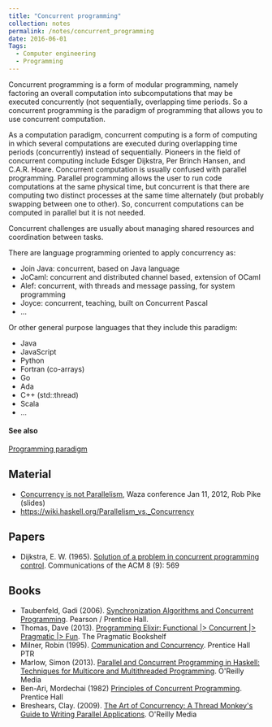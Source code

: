 ```yaml
---
title: "Concurrent programming"
collection: notes
permalink: /notes/concurrent_programming
date: 2016-06-01
Tags:
  - Computer engineering
  - Programming
---
```


Concurrent programming is a form of modular programming, namely factoring an overall computation into subcomputations that may be executed concurrently (not sequentially, overlapping time periods. So a concurrent programming is the paradigm of programming that allows you to use concurrent computation.

As a computation paradigm, concurrent computing is a form of computing in which several computations are executed during overlapping time periods (concurrently) instead of sequentially. Pioneers in the field of concurrent computing include Edsger Dijkstra, Per Brinch Hansen, and C.A.R. Hoare.
Concurrent computation is usually confused with parallel programming. Parallel programming allows the user to run code computations at the same physical time, but concurrent is that there are computing two distinct processes at the same time alternately (but probably swapping between one to other). So, concurrent computations can be computed in parallel but it is not needed.

Concurrent challenges are usually about managing shared resources and coordination between tasks.

There are language programming oriented to apply concurrency as:
* Join Java: concurrent, based on Java language
* JoCaml: concurrent and distributed channel based, extension of OCaml
* Alef: concurrent, with threads and message passing, for system programming
* Joyce: concurrent, teaching, built on Concurrent Pascal
* ...

Or other general purpose languages that they include this paradigm:
* Java
* JavaScript
* Python
* Fortran (co-arrays)
* Go
* Ada
* C++ (std::thread)
* Scala
* ...


#### See also
[Programming paradigm](/notes/programming_paradigm)


## Material
* [Concurrency is not Parallelism](http://talks.golang.org/2012/waza.slide), Waza conference Jan 11, 2012, Rob Pike (slides)
* https://wiki.haskell.org/Parallelism_vs._Concurrency


## Papers
* Dijkstra, E. W. (1965). [Solution of a problem in concurrent programming control](http://dl.acm.org/citation.cfm?doid=365559.365617). Communications of the ACM 8 (9): 569


## Books
* Taubenfeld, Gadi (2006). [Synchronization Algorithms and Concurrent Programming](https://www.goodreads.com/book/show/1523068.Synchronization_Algorithms_and_Concurrent_Programming). Pearson / Prentice Hall.
* Thomas, Dave (2013). [Programming Elixir: Functional |> Concurrent |> Pragmatic |> Fun](https://www.goodreads.com/book/show/17971957-programming-elixir). The Pragmatic Bookshelf
* Milner, Robin (1995). [Communication and Concurrency](https://www.goodreads.com/book/show/788766.Communication_and_Concurrency). Prentice Hall PTR
* Marlow, Simon (2013). [Parallel and Concurrent Programming in Haskell: Techniques for Multicore and Multithreaded Programming](https://www.goodreads.com/book/show/17802513-parallel-and-concurrent-programming-in-haskell). O'Reilly Media
* Ben-Ari, Mordechai (1982) [Principles of Concurrent Programming](https://www.goodreads.com/book/show/4034740-principles-of-concurrent-programming). Prentice Hall
* Breshears, Clay. (2009). [The Art of Concurrency: A Thread Monkey's Guide to Writing Parallel Applications](https://www.goodreads.com/book/show/6611079-the-art-of-concurrency). O'Reilly Media


